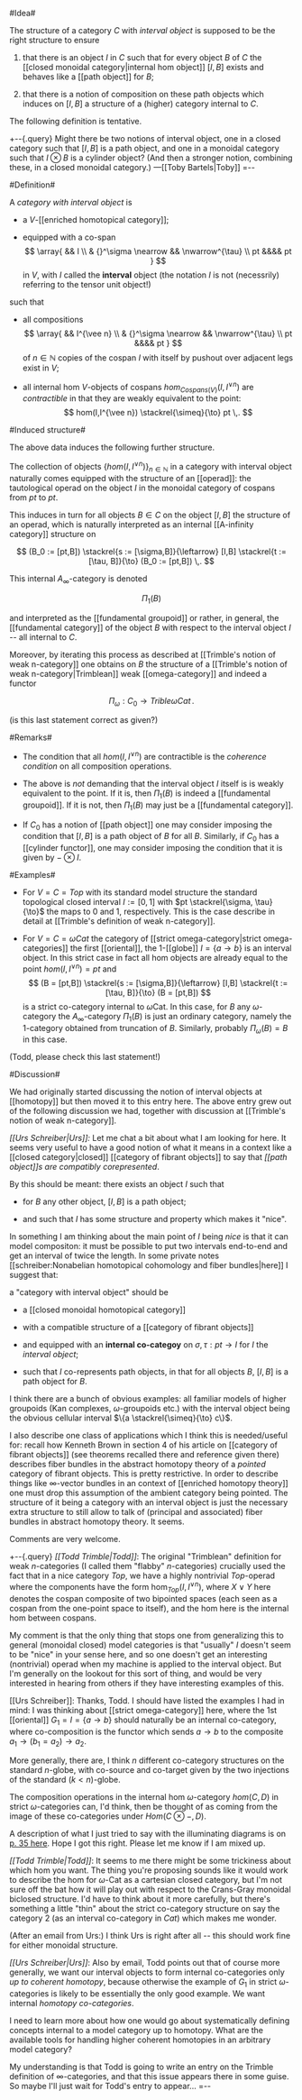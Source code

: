 #Idea#

The structure of a category $C$ with _interval object_ is supposed to be the right structure to ensure 

1. that there is an object $I$ in $C$ such that for every object $B$ of $C$ the [[closed monoidal category|internal hom object]] $[I,B]$ exists and behaves like a [[path object]] for $B$;

2. that there is a notion of composition on these path objects which induces on $[I,B]$ a structure of a (higher) category internal to $C$.

The following definition is tentative.

+--{.query}
Might there be two notions of interval object, one in a closed category such that $[I,B]$ is a path object, and one in a monoidal category such that $I \otimes B$ is a cylinder object? (And then a stronger notion, combining these, in a closed monoidal category.) &#8212;[[Toby Bartels|Toby]]
=--

#Definition#

A _category with interval object_ is

* a $V$-[[enriched homotopical category]];

* equipped with a co-span 
$$
  \array{
    && I
    \\
    & {}^\sigma \nearrow && \nwarrow^{\tau}
    \\
    pt &&&& pt
  }
$$
in $V$, with $I$ called the **interval** object
(the notation $I$ is not (necessrily) referring to the tensor unit object!)

such that

* all compositions
$$
  \array{
    && I^{\vee n}
    \\
    & {}^\sigma \nearrow && \nwarrow^{\tau}
    \\
    pt &&&& pt
  }
$$
of $n \in \mathbb{N}$ copies of the cospan $I$ with itself by pushout over adjacent legs exist in $V$;

* all internal hom $V$-objects of cospans 
 $hom_{Cospans(V)}(I,I^{\vee n})$ are _contractible_ in that they are
 weakly equivalent to the point:
 $$ 
   hom(I,I^{\vee n}) \stackrel{\simeq}{\to} pt
   \,.
 $$


#Induced structure#

The above data induces the following further structure.

The collection of objects $\{ hom(I,I^{\vee n})\}_{n \in \mathbb{N}}$ in a category with interval object naturally comes equipped with the structure of an [[operad]]: the tautological operad on the object $I$ in the monoidal category of cospans from $pt$ to $pt$. 

This induces in turn for all objects $B \in C$ on the object $[I,B]$ the structure of an operad, which is naturally interpreted as an internal [[A-infinity category]] structure on

$$
  (B_0 := [pt,B]) 
  \stackrel{s := [\sigma,B]}{\leftarrow}  
  [I,B] 
  \stackrel{t := [\tau, B]}{\to} (B_0 := [pt,B])
  \,.  
$$

This internal $A_\infty$-category is denoted 

$$
  \Pi_1(B)
$$

and interpreted as the [[fundamental groupoid]] or rather, in general, the [[fundamental category]] of the object $B$ with respect to the interval object $I$ -- all internal to $C$.

Moreover, by iterating this process as described at [[Trimble's notion of weak n-category]] one obtains on $B$ the structure of a [[Trimble's notion of weak n-category|Trimblean]] weak [[omega-category]] and indeed a functor

$$
  \Pi_\omega : C_0 \to Trible \omega Cat
  \,.
$$

(is this last statement correct as given?)

#Remarks#

* The condition that all $hom(I, I^{\vee n})$ are contractible is the _coherence condition_ on all composition operations. 

* The above is _not_ demanding that the interval object $I$ itself is is weakly equivalent to the point. If it is, then $\Pi_1(B)$ is indeed a [[fundamental groupoid]]. If it is not, then $\Pi_1(B)$ may just be a [[fundamental category]].

* If $C_0$ has a notion of [[path object]] one may consider imposing the condition that $[I,B]$ is a path object of $B$ for all $B$. Similarly, if $C_0$ has a [[cylinder functor]], one may consider imposing the condition that it is given by $-\otimes I$.

#Examples#

* For $V = C = Top$ with its standard model structure the standard topological closed interval  $I := [0,1]$ with $pt \stackrel{\sigma, \tau}{\to}$ the maps to 0 and 1, respectively. This is the case describe in detail at [[Trimble's definition of weak n-category]].

* For $V = C = \omega Cat$ the category of [[strict omega-category|strict omega-categories]] the first [[oriental]], the 1-[[globe]] $I = \{a \to b\}$ is an interval object. In this strict case in fact all hom objects are already equal to the point $hom(I, I^{\vee n}) = pt$ and 
$$
  (B = [pt,B]) 
  \stackrel{s := [\sigma,B]}{\leftarrow}  
  [I,B] 
  \stackrel{t := [\tau, B]}{\to} (B = [pt,B])
$$
is a strict co-category internal to $\omega$Cat. 
In this case, for $B$ any $\omega$-category 
the $A_\infty$-category $\Pi_1(B)$ is just an ordinary category, namely the 1-category obtained from truncation of $B$. Similarly, probably $\Pi_\omega(B) = B$ in this case.

(Todd, please check this last statement!)



#Discussion#

We had originally started discussing the notion of interval objects at [[homotopy]] but then moved it to this entry here. The above entry grew out of the following discussion we had, together with discussion at [[Trimble's notion of weak n-category]].

_[[Urs Schreiber|Urs]]:_ Let me chat a bit about what I am looking for here. It seems very useful to have a good notion of what it means in a context like a [[closed category|closed]] [[category of fibrant objects]] to say that _[[path object]]s are compatibly corepresented_.

By this should be meant: there exists an object $I$ such that

* for $B$ any other object, $[I,B]$ is a path object;

* and such that $I$ has some structure and property which makes it "nice".

In something I am thinking about the main point of $I$ being _nice_ is that it can model compositon: it must be possible to put two intervals end-to-end and get an interval of twice the length. In some private notes [[schreiber:Nonabelian homotopical cohomology and fiber bundles|here]] I suggest that:

a "category with interval object" should be

* a [[closed monoidal homotopical category]]

* with a compatible structure of a [[category of fibrant objects]]

* and equipped with an **internal co-categoy** on $\sigma, \tau : pt \to I$ for $I$ the _interval object_;

* such that $I$ co-represents path objects, in that for all objects $B$, $[I,B]$ is a path object for $B$.

I think there are a bunch of obvious examples: all familiar models of higher groupoids (Kan complexes, $\omega$-groupoids etc.) with the interval object being the obvious cellular interval $\{a \stackrel{\simeq}{\to} c\}$.

I also describe one class of applications which I think this is needed/useful for: recall how Kenneth Brown in section 4 of his article on [[category of fibrant objects]] (see theorems recalled there and reference given there) describes fiber bundles in the abstract homotopy theory of a _pointed_ category of fibrant objects. This is pretty restrictive. In order to describe things like $\infty$-vector bundles in an context of [[enriched homotopy theory]] one must drop this assumption of the ambient category being pointed. The structure of it being a category with an interval object is just the necessary extra structure to still allow to talk of (principal and associated) fiber bundles in abstract homotopy theory. It seems.

Comments are very welcome.

+--{.query}
_[[Todd Trimble|Todd]]_: The original "Trimblean" definition for weak $n$-categories (I called them "flabby" $n$-categories) crucially used the fact that in a nice category $Top$, we have a highly nontrivial $Top$-operad where the components have the form $\hom_{Top}(I, I^{\vee n})$, where $X \vee Y$ here denotes the cospan composite of two bipointed spaces (each seen as a cospan from the one-point space to itself), and the hom here is the internal hom between cospans. 

My comment is that the only thing that stops one from generalizing this to general (monoidal closed) model categories is that "usually" $I$ doesn't seem to be "nice" in your sense here, and so one doesn't get an interesting (nontrivial) operad when my machine is applied to the interval object. But I'm generally on the lookout for this sort of thing, and would be very interested in hearing from others if they have interesting examples of this.

[[Urs Schreiber]]: Thanks, Todd. I should have listed the examples I had in mind: I was thinking about 
[[strict omega-category]] here, where the 1st [[oriental]]
$G_1 = I = \{a \to b\}$ should naturally be an internal 
co-category, where co-composition is the functor which
sends $a \to b$ to the composite $a_1 \to (b_1 = a_2) \to a_2$.

More generally, there are, I think $n$ different co-category
structures on the standard $n$-globe, with co-source and
co-target given by the two injections of the standard
$(k \lt n)$-globe. 

The composition operations in the internal hom 
$\omega$-category $hom(C,D)$ in strict $\omega$-categories can,  I'd think, then be thought of as coming from the image of these co-categories under
$Hom(C\otimes -, D)$.

A description of what I just tried to say with the illuminating diagrams is on [p. 35 here](http://ncatlab.org/schreiber/files/nacq.pdf#page=35).
Hope I got this right. Please let me know if I am mixed up.

_[[Todd Trimble|Todd]]_: It seems to me there might be some trickiness about which hom you want. The thing you're proposing sounds like it would work to describe the hom for $\omega$-Cat as a cartesian closed category, but I'm not sure off the bat how it will play out with respect to the Crans-Gray monoidal biclosed structure. I'd have to think about it more carefully, but there's something a little "thin" about the strict co-category structure on say the category 2 (as an interval co-category in $Cat$) which makes me wonder.

(After an email from Urs:) I think Urs is right after all -- this should work fine for either monoidal structure. 

_[[Urs Schreiber|Urs]]_: Also by email, Todd points out that of course more generally, we want our interval objects to form internal co-categories only _up to coherent homotopy_, because otherwise the example of $G_1$ in strict $\omega$-categories is likely to be essentially the only good example.  We want internal _homotopy co-categories_.

I need to learn more about how one would go about systematically defining concepts internal to a model category up to homotopy. What are the available tools for handling higher coherent homotopies in an arbitrary model category?

My understanding is that Todd is going to write an entry on the Trimble definition of $\infty$-categories, and that this  issue appears there in some guise. So maybe I'll just wait for Todd's entry to appear...
=--